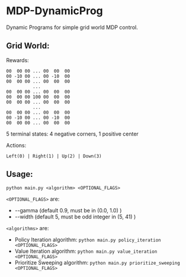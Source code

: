 # MDP-DynamicProg

Dynamic Programs for simple grid world MDP control.

## Grid World:

Rewards:

```
00  00 00 ... 00  00  00
00 -10 00 ... 00 -10  00
00  00 00 ... 00  00  00
          ...
00  00 00 ... 00  00  00
00  00 00 100 00  00  00
00  00 00 ... 00  00  00
          ...
00  00 00 ... 00  00  00
00 -10 00 ... 00 -10  00
00  00 00 ... 00  00  00
```

5 terminal states: 4 negative corners, 1 positive center

Actions:

```
Left(0) | Right(1) | Up(2) | Down(3)
```

## Usage:

`python main.py <algorithm> <OPTIONAL_FLAGS>`

`<OPTIONAL_FLAGS>` are:
 - --gamma (default 0.9, must be in (0.0, 1.0) )
 - --width (default 5, must be odd integer in (5, 41) )

`<algorithms>` are:
 - Policy Iteration algorithm: `python main.py policy_iteration <OPTIONAL_FLAGS>`
 - Value Iteration algorithm: `python main.py value_iteration <OPTIONAL_FLAGS>`
 - Prioritize Sweeping algorithm: `python main.py prioritize_sweeping <OPTIONAL_FLAGS>`
